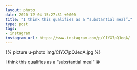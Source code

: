 ```yaml
---
layout: photo
date: 2020-12-04 15:27:31 +0000
title: "I think this qualifies as a “substantial meal”…"
type: post
tags:
- instagram
instagram_url: https://www.instagram.com/p/CIYX7pQJeqA/
---
```


{% picture u-photo img/CIYX7pQJeqA.jpg %}

I think this qualifies as a “substantial meal” 😛
